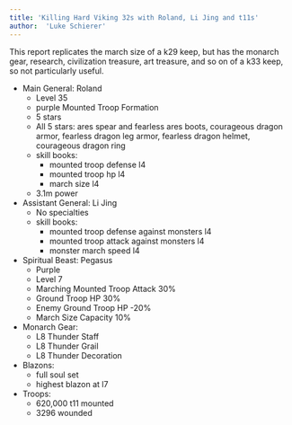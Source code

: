 ```yaml
---
title: 'Killing Hard Viking 32s with Roland, Li Jing and t11s'
author:  'Luke Schierer'
---
```


This report replicates the march size of a k29 keep, but has the monarch gear, research, civilization treasure, art treasure, and so on of a k33 keep, so not particularly useful.

* Main General: Roland
  * Level 35
  * purple Mounted Troop Formation
  * 5 stars
  * All 5 stars: ares spear and fearless ares boots, courageous dragon armor, fearless dragon leg armor, fearless dragon helmet, courageous dragon ring
  * skill books:
    * mounted troop defense l4
    * mounted troop hp l4
    * march size l4
  * 3.1m power
* Assistant General: Li Jing
  * No specialties
  * skill books:
    * mounted troop defense against monsters l4
    * mounted troop attack against monsters l4
    * monster march speed l4
* Spiritual Beast: Pegasus
  * Purple
  * Level 7
  * Marching Mounted Troop Attack 30%
  * Ground Troop HP 30%
  * Enemy Ground Troop HP -20%
  * March Size Capacity 10%
* Monarch Gear:
  * L8 Thunder Staff
  * L8 Thunder Grail
  * L8 Thunder Decoration
* Blazons:
  * full soul set
  * highest blazon at l7
* Troops:
  * 620,000 t11 mounted
  * 3296 wounded

